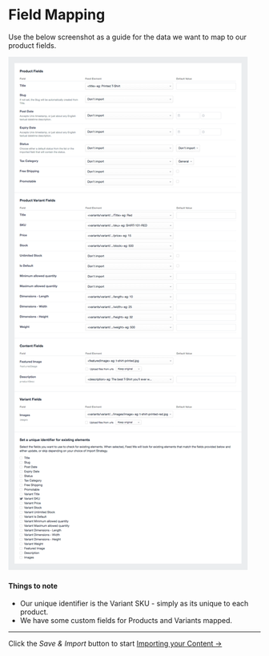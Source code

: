 # Field Mapping

Use the below screenshot as a guide for the data we want to map to our product fields.

![Feedme Variants Guide Mapping](/docs/screenshots/feedme-variants-guide-mapping.png)

#### Things to note

- Our unique identifier is the Variant SKU - simply as its unique to each product.
- We have some custom fields for Products and Variants mapped.

* * *

Click the _Save & Import_ button to start [Importing your Content →](docs:guides/importing-commerce-variants/importing-your-content)